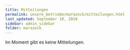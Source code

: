```yaml
---
title: Mitteilungen
permalink: unsere_betriebe/marazeck/mitteilungen.html
last_updated: September 10, 2018
sidebar: admin_sidebar
folder: marazeck
---
```


Im Moment gibt es keine Mitteilungen.
